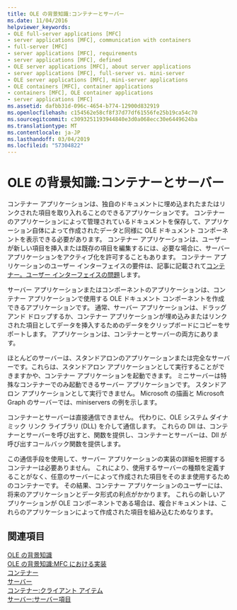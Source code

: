```yaml
---
title: OLE の背景知識:コンテナーとサーバー
ms.date: 11/04/2016
helpviewer_keywords:
- OLE full-server applications [MFC]
- server applications [MFC], communication with containers
- full-server [MFC]
- server applications [MFC], requirements
- server applications [MFC], defined
- OLE server applications [MFC], about server applications
- server applications [MFC], full-server vs. mini-server
- OLE server applications [MFC], mini-server applications
- OLE containers [MFC], container applications
- containers [MFC], OLE container applications
- server applications [MFC]
ms.assetid: dafbb31d-096c-4654-b774-12900d832919
ms.openlocfilehash: c154562e58cf8f37d77df61556fe25b19ca54c70
ms.sourcegitcommit: c3093251193944840e3d0a068ecc30e6449624ba
ms.translationtype: MT
ms.contentlocale: ja-JP
ms.lasthandoff: 03/04/2019
ms.locfileid: "57304822"
---
```

# <a name="ole-background-containers-and-servers"></a>OLE の背景知識:コンテナーとサーバー

コンテナー アプリケーションは、独自のドキュメントに埋め込まれたまたはリンクされた項目を取り入れることのできるアプリケーションです。 コンテナーのアプリケーションによって管理されているドキュメントを保存して、アプリケーション自体によって作成されたデータと同様に OLE ドキュメント コンポーネントを表示できる必要があります。 コンテナー アプリケーションは、ユーザーが新しい項目を挿入または既存の項目を編集するには、必要な場合に、サーバー アプリケーションをアクティブ化を許可することもあります。 コンテナー アプリケーションのユーザー インターフェイスの要件は、記事に記載されて[コンテナー。ユーザー インターフェイスの問題](../mfc/containers-user-interface-issues.md)します。

サーバー アプリケーションまたはコンポーネントのアプリケーションは、コンテナー アプリケーションで使用する OLE ドキュメント コンポーネントを作成できるアプリケーションです。 通常、サーバー アプリケーションは、ドラッグ アンド ドロップするか、コンテナー アプリケーションが埋め込みまたはリンクされた項目としてデータを挿入するためのデータをクリップボードにコピーをサポートします。 アプリケーションは、コンテナーとサーバーの両方にあります。

ほとんどのサーバーは、スタンドアロンのアプリケーションまたは完全なサーバーです。これらは、スタンドアロン アプリケーションとして実行することができますかや、コンテナー アプリケーションを起動できます。 ミニサーバーは特殊なコンテナーでのみ起動できるサーバー アプリケーションです。 スタンドアロン アプリケーションとして実行できません。 Microsoft の描画と Microsoft Graph のサーバーでは、miniservers の例を示します。

コンテナーとサーバーは直接通信できません。 代わりに、OLE システム ダイナミック リンク ライブラリ (DLL) を介して通信します。 これらの Dll は、コンテナーとサーバーを呼び出すと、関数を提供し、コンテナーとサーバーは、Dll が呼び出すコールバック関数を提供します。

この通信手段を使用して、サーバー アプリケーションの実装の詳細を把握するコンテナーは必要ありません。 これにより、使用するサーバーの種類を定義することがなく、任意のサーバーによって作成された項目をそのまま使用するためのコンテナーです。 その結果、コンテナー アプリケーションのユーザーには、将来のアプリケーションとデータ形式の利点がかかります。 これらの新しいアプリケーションが OLE コンポーネントである場合は、複合ドキュメントは、これらのアプリケーションによって作成された項目を組み込むためなります。

## <a name="see-also"></a>関連項目

[OLE の背景知識](../mfc/ole-background.md)<br/>
[OLE の背景知識:MFC における実装](../mfc/ole-background-mfc-implementation.md)<br/>
[コンテナー](../mfc/containers.md)<br/>
[サーバー](../mfc/servers.md)<br/>
[コンテナー:クライアント アイテム](../mfc/containers-client-items.md)<br/>
[サーバー:サーバー項目](../mfc/servers-server-items.md)
